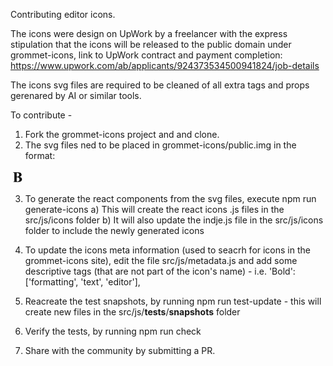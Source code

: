 Contributing editor icons.

The icons were design on UpWork by a freelancer with the express stipulation that the icons will be released to the 
public domain under grommet-icons, link to UpWork contract and payment completion: https://www.upwork.com/ab/applicants/924373534500941824/job-details

The icons svg files are required to be cleaned of all extra tags and props gerenared by AI or similar tools.

To contribute - 
1. Fork the grommet-icons project and and clone.
2. The svg files ned to be placed in grommet-icons/public.img in the format:

<svg xmlns="http://www.w3.org/2000/svg" width="24" height="24" viewBox="0 0 24 24">
  <path d='M14,11.57a7.93,7.93,0,0,1,3.11,1.25,3.32,3.32,0,0,1,1.28,2.71A3.58,3.58,0,0,1,17,18.42a7.9,7.9,0,0,1-5,1.39H4.07v-.42a3.57,3.57,0,0,0,1.46-.2,1.17,1.17,0,0,0,.54-.52,4.75,4.75,0,0,0,.15-1.58V7A4.81,4.81,0,0,0,6.07,5.4a1.13,1.13,0,0,0-.54-.52,3.67,3.67,0,0,0-1.46-.2V4.26h7.45a10.57,10.57,0,0,1,3.78.48,3.94,3.94,0,0,1,1.75,1.42,3.52,3.52,0,0,1,.64,2,2.86,2.86,0,0,1-.81,2A5.84,5.84,0,0,1,14,11.57Zm-4.17.58v5.56a1.27,1.27,0,0,0,.32.93,1.27,1.27,0,0,0,.93.31,3.57,3.57,0,0,0,1.69-.41A2.79,2.79,0,0,0,14,17.37a3.61,3.61,0,0,0,.41-1.73,3.81,3.81,0,0,0-.5-2,2.72,2.72,0,0,0-1.39-1.21A7.52,7.52,0,0,0,9.85,12.15Zm0-.89a5.92,5.92,0,0,0,2.4-.37,2.73,2.73,0,0,0,1.19-1,3.17,3.17,0,0,0,.41-1.7,3.18,3.18,0,0,0-.41-1.69,2.59,2.59,0,0,0-1.16-1,6.2,6.2,0,0,0-2.43-.33Z' />
</svg>

3. To generate the react components from the svg files, execute npm run generate-icons
  a) This will create the react icons .js files in the src/js/icons folder
  b) It will also update the indje.js file in the src/js/icons folder to include the newly generated icons
  
4. To update the icons meta information (used to seacrh for icons in the grommet-icons site), edit the file src/js/metadata.js
and add some descriptive tags (that are not part of the icon's name) - i.e. 
'Bold': ['formatting', 'text', 'editor'],

5. Reacreate the test snapshots, by running npm run test-update - this will create new files in the src/js/__tests__/__snapshots__ folder

6. Verify the tests, by running npm run check

7. Share with the community by submitting a PR.


